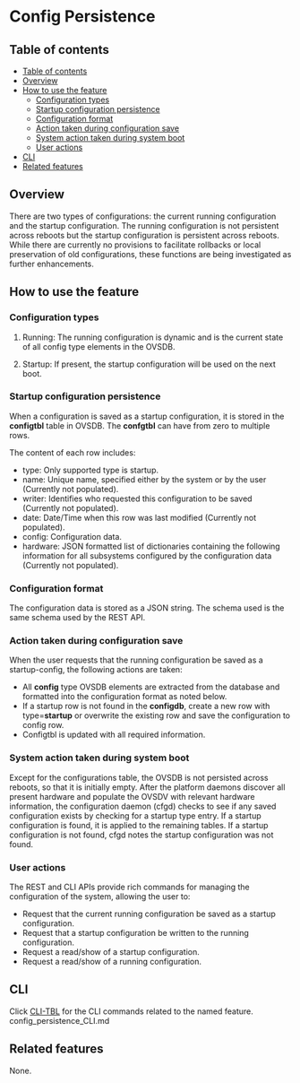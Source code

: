 # Config Persistence

## Table of contents
- [Table of contents](#table-of-contents)
- [Overview](#overview)
- [How to use the feature](#how-to-use-the-feature)
	- [Configuration types](#configuration-types)
	- [Startup configuration persistence](#startup-configuration-persistence)
	- [Configuration format](#configuration-format)
	- [Action taken during configuration save](#action-taken-during-configuration-save)
	- [System action taken during system boot](#system-action-taken-during-system-boot)
	- [User actions](#user-actions)
- [CLI](#cli)
- [Related features](#related-features)

## Overview
 <!--Provide an overview here. This overview should give the reader an introduction of when, where and why they would use the feature. -->
There are two types of configurations: the current running configuration and the startup configuration. The running configuration is not persistent across reboots but the startup configuration is persistent across reboots. While there are currently no provisions to facilitate rollbacks or local preservation of old configurations, these functions are being investigated as further enhancements.

## How to use the feature
### Configuration types
1) Running: The running configuration is dynamic and is the current state of all config type elements in the OVSDB.

2) Startup: If present, the startup configuration will be used on the next boot.

### Startup configuration persistence
When a configuration is saved as a startup configuration, it is stored in the **configtbl** table in OVSDB. The **confgtbl** can have from zero to multiple rows.

The content of each row includes:

- type: Only supported type is startup.
- name: Unique name, specified either by the system or by the user (Currently not populated).
- writer: Identifies who requested this configuration to be saved (Currently not populated).
- date: Date/Time when this row was last modified (Currently not populated).
- config: Configuration data.
- hardware: JSON formatted list of dictionaries containing the following information for all subsystems configured by the configuration data (Currently not populated).

### Configuration format
The configuration data is stored as a JSON string. The schema used is the same schema used by the REST API.
### Action taken during configuration save
When the user requests that the running configuration be saved as a startup-config, the following actions are taken:

-  All **config** type OVSDB elements are extracted from the database and formatted into the configuration format as noted below.
-  If a startup row is not found in the **configdb**, create a new row with type=**startup** or overwrite the existing row and save the configuration to config row.
- Configtbl is updated with all required information.

### System action taken during system boot
Except for the configurations table, the OVSDB is not persisted across reboots, so that it is initially empty. After the platform daemons discover all present hardware and populate the OVSDV with relevant hardware information, the configuration daemon (cfgd) checks to see if any saved configuration exists by checking for a startup type entry. If a startup configuration is found, it is applied to the remaining tables. If a startup configuration is not found, cfgd notes the startup configuration was not found.

### User actions

The REST and CLI APIs provide rich commands for managing the configuration of the system, allowing the user to:

- Request that the current running configuration be saved as a startup configuration.
- Request that a startup configuration be written to the running configuration.
- Request a read/show of a startup configuration.
- Request a read/show of a running configuration.

## CLI
<!--Provide a link to the CLI command related to the feature. The CLI files will be generated to a CLI directory.  -->
Click [CLI-TBL](https://openswitch.net/cli_config_persistence_name.html#cli_command_anchor) for the CLI commands related to the named feature.
config_persistence_CLI.md
## Related features
None.
